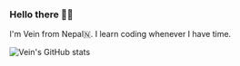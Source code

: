 ### Hello there 👋🏻

I'm Vein from Nepal🇳. I learn coding whenever I have time.

![Vein's GitHub stats](https://github-readme-stats.vercel.app/api?username=Vein05&count_private=true&show_icons=true)
